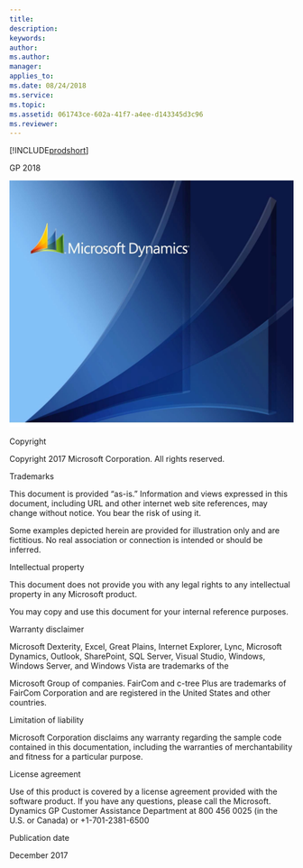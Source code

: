 ```yaml
---
title: 
description: 
keywords: 
author: 
ms.author: 
manager: 
applies_to: 
ms.date: 08/24/2018
ms.service: 
ms.topic: 
ms.assetid: 061743ce-602a-41f7-a4ee-d143345d3c96
ms.reviewer: 
---
```

[!INCLUDE[prodshort](../includes/prodshort.md)]

GP 2018

![GP 2018 Upgrade_Book image1](media/GP-2018-Upgrade_Book-image1.png)  

Copyright

Copyright 2017 Microsoft Corporation. All rights reserved.

Trademarks

This document is provided “as-is.” Information and views expressed in this document, including URL and other internet web site references, may change without notice. You bear the risk of using it.

Some examples depicted herein are provided for illustration only and are fictitious. No real association or connection is intended or should be inferred.

Intellectual property

This document does not provide you with any legal rights to any intellectual property in any Microsoft product.

You may copy and use this document for your internal reference purposes.

Warranty disclaimer

Microsoft Dexterity, Excel, Great Plains, Internet Explorer, Lync, Microsoft Dynamics, Outlook, SharePoint, SQL Server, Visual Studio, Windows, Windows Server, and Windows Vista are trademarks of the

Microsoft Group of companies. FairCom and c-tree Plus are trademarks of FairCom Corporation and are registered in the United States and other countries.

Limitation of liability

Microsoft Corporation disclaims any warranty regarding the sample code contained in this documentation, including the warranties of merchantability and fitness for a particular purpose.

License agreement

Use of this product is covered by a license agreement provided with the software product. If you have any questions, please call the Microsoft. Dynamics GP Customer Assistance Department at 800 456 0025 (in the U.S. or Canada) or +1-701-2381-6500

Publication date

December 2017

<span id="_Company_data_conversion" class="anchor"></span>

<span id="_Additional_features_and" class="anchor"></span>

<span id="_Module_upgrades_from" class="anchor"></span>
